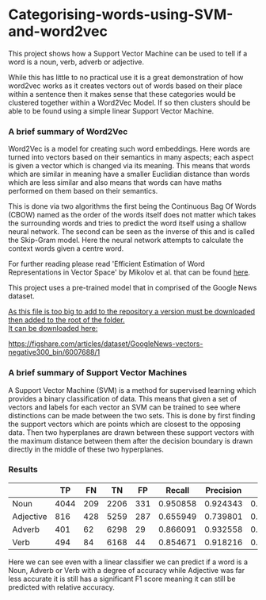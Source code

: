 # Categorising-words-using-SVM-and-word2vec

This project shows how a Support Vector Machine can be used to tell if a word is a noun, verb, adverb or adjective.

While this has little to no practical use it is a great demonstration of how word2vec works as it creates vectors out of words based on their place within a sentence then it makes sense that these categories would be clustered together within a Word2Vec Model. If so then clusters should be able to be found using a simple linear Support Vector Machine.

### A brief summary of Word2Vec

Word2Vec is a model for creating such word embeddings. Here words are turned into vectors based on their semantics in many aspects; each aspect is given a vector which is changed via its meaning. This means that words which are similar in meaning have a smaller Euclidian distance than words which are less similar and also means that words can have maths performed on them based on their semantics.

This is done via two algorithms the first being the Continuous Bag Of Words (CBOW) named as the order of the words itself does not matter which takes the surrounding words and tries to predict the word itself using a shallow neural network. The second can be seen as the inverse of this and is called the Skip-Gram model. Here the neural network attempts to calculate the context words given a centre word. 

For further reading please read 'Efficient Estimation of Word Representations in Vector Space' by Mikolov et al. that can be found [here](https://arxiv.org/pdf/1301.3781.pdf%C3%AC%E2%80%94%20%C3%AC%E2%80%9E%C5%93).

This project uses a pre-trained model that in comprised of the Google News dataset. 

<u>As this file is too big to add to the repository a version must be downloaded then added to the root of the folder.</u>   
<u>It can be downloaded here:</u>

https://figshare.com/articles/dataset/GoogleNews-vectors-negative300_bin/6007688/1

### A brief summary of Support Vector Machines 

A Support Vector Machine (SVM) is a method for supervised learning which provides a binary classification of data. This means that given a set of vectors and labels for each vector an SVM can be trained to see where distinctions can be made between the two sets. This is done by first finding the support vectors which are points which are closest to the opposing data. Then two hyperplanes are drawn between these support vectors with the maximum distance between them after the decision boundary is drawn directly in the middle of these two hyperplanes.

### Results

|           | TP   | FN   | TN   | FP   | Recall   | Precision | F1 Score    |
| --------- | ---- | ---- | ---- | ---- | -------- | --------- | ----------- |
| Noun      | 4044 | 209  | 2206 | 331  | 0.950858 | 0.924343  | 0.937413074 |
| Adjective | 816  | 428  | 5259 | 287  | 0.655949 | 0.739801  | 0.695355773 |
| Adverb    | 401  | 62   | 6298 | 29   | 0.866091 | 0.932558  | 0.898096305 |
| Verb      | 494  | 84   | 6168 | 44   | 0.854671 | 0.918216  | 0.885304659 |

Here we can see even with a linear classifier we can predict if a word is a Noun, Adverb or Verb with a degree of accuracy while Adjective was far less accurate it is still has a significant F1 score meaning it can still be predicted with relative accuracy.
